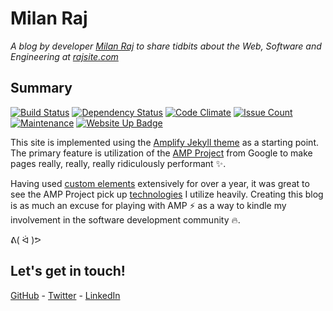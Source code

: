 # Milan Raj

*A blog by developer [Milan Raj](https://linkedin.com/in/milanraj) to share tidbits about the Web, Software and Engineering at [rajsite.com](https://www.rajsite.com)*

## Summary

[![Build Status](https://travis-ci.org/rajsite/rajsite.com.svg?branch=gh-pages)](https://travis-ci.org/rajsite/rajsite.com)
[![Dependency Status](https://gemnasium.com/badges/github.com/rajsite/rajsite.com.svg)](https://gemnasium.com/github.com/rajsite/rajsite.com)
[![Code Climate](https://codeclimate.com/github/rajsite/rajsite.com/badges/gpa.svg)](https://codeclimate.com/github/rajsite/rajsite.com)
[![Issue Count](https://codeclimate.com/github/rajsite/rajsite.com/badges/issue_count.svg)](https://codeclimate.com/github/rajsite/rajsite.com)
[![Maintenance](https://img.shields.io/maintenance/yes/2016.svg)](http://rajsite.com)
[![Website Up Badge](https://img.shields.io/website/http/rajsite.com.svg?label=rajsite.com)](http://rajsite.com)

This site is implemented using the [Amplify Jekyll theme](https://github.com/ageitgey/amplify) as a starting point. The primary feature is utilization of the [AMP Project](https://www.ampproject.org/) from Google to make pages really, really, really ridiculously performant :sparkles:.

Having used [custom elements](http://www.html5rocks.com/en/tutorials/webcomponents/customelements/) extensively for over a year, it was great to see the AMP Project pick up [technologies](https://github.com/WebReflection/document-register-element) I utilize heavily. Creating this blog is as much an excuse for playing with AMP :zap: as a way to kindle my involvement in the software development community :fire:.

ᕕ( ᐛ )ᕗ

## Let's get in touch!

[GitHub](https://github.com/rajsite) - [Twitter](https://twitter.com/rajsite) - [LinkedIn](https://linkedin.com/in/milanraj)
